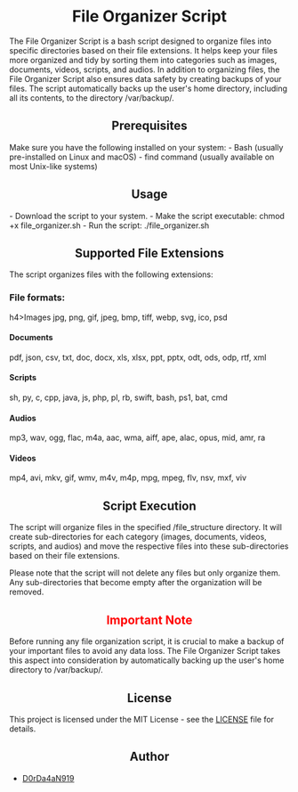 <h1 align="center">File Organizer Script</h1>

The File Organizer Script is a bash script designed to organize files into specific directories based on their file extensions. It helps keep your files more organized and tidy by sorting them into categories such as images, documents, videos, scripts, and audios. 
In addition to organizing files, the File Organizer Script also ensures data safety by creating backups of your files. The script automatically backs up the user's home directory, including all its contents, to the directory /var/backup/.

<h2 align="center">Prerequisites</h2>
Make sure you have the following installed on your system:
- Bash (usually pre-installed on Linux and macOS)
- find command (usually available on most Unix-like systems)

<h2 align="center">Usage</h2>
- Download the script to your system.
- Make the script executable: chmod +x file_organizer.sh
- Run the script: ./file_organizer.sh

<h2 align="center">Supported File Extensions</h2>
The script organizes files with the following extensions:

<h3>File formats:</h3>
h4>Images</h4>
jpg, png, gif, jpeg, bmp, tiff, webp, svg, ico, psd

<h4>Documents</h4>
pdf, json, csv, txt, doc, docx, xls, xlsx, ppt, pptx, odt, ods, odp, rtf, xml

<h4>Scripts</h4>
sh, py, c, cpp, java, js, php, pl, rb, swift, bash, ps1, bat, cmd

<h4>Audios</h4>
mp3, wav, ogg, flac, m4a, aac, wma, aiff, ape, alac, opus, mid, amr, ra

 <h4>Videos</h4>
mp4, avi, mkv, gif, wmv, m4v, m4p, mpg, mpeg, flv, nsv, mxf, viv

<h2 align="center">Script Execution</h2>
The script will organize files in the specified <user_direcotry>/file_structure directory. It will create sub-directories for each category (images, documents, videos, scripts, and audios) and move the respective files into these sub-directories based on their file extensions.

Please note that the script will not delete any files but only organize them. Any sub-directories that become empty after the organization will be removed.

<h2 align="center" style="color:red;">Important Note</h2>

Before running any file organization script, it is crucial to make a backup of your important files to avoid any data loss. The File Organizer Script takes this aspect into consideration by automatically backing up the user's home directory to /var/backup/.

<h2 align="center">
  License
</h2>

This project is licensed under the MIT License - see the [LICENSE](LICENSE) file for details.

<h2 align="center">
  Author
</h2>

- [D0rDa4aN919](https://github.com/D0rDa4aN919)
